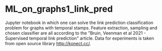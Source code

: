 # ML_on_graphs1_link_pred
Jupyter notebook in which one can solve the link prediction classification problem for graphs with temporal stamps.
Feature extraction, sampling and chosen classifier are all according to the "Bruin, Veenman et al 2021 - Supervised temporal link prediction" article.
Data for experiments is taken from open source library http://konect.cc/.
